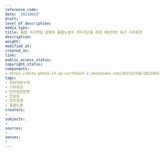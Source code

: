```yaml
---
reference_code: 
date: '20210623'
draft: 
level_of_description: 
media_type: 
title: 돌봄 국가책임 강화와 돌봄노동자 처우개선을 위한 예산마련 촉구 기자회견
description: 
weight: 
modified_at: 
created_at: 
link: 
public_access_status: 
copyright_status: 
components:
- https://kctu-photo.s3.ap-northeast-2.amazonaws.com/2021년/6월/20210623-돌봄+국가책임+강화와+돌봄노동자+처우개선을+위한+예산마련+촉구+기자회견_청와대분수대_기자회견_민주일반연맹_진보당_정치정책_돌봄노동/_1D20061.jpg
tags:
- 청와대분수대
- 기자회견
- 민주일반연맹
- 진보당
- 정치정책
- 돌봄노동
creators:
- 
subjects:
- 
sources:
- 
venues:
- 
---
```

